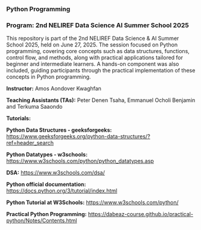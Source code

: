 ### Python Programming

### Program: 2nd NELIREF Data Science AI Summer School 2025

This repository is part of the 2nd NELIREF Data Science & AI Summer School 2025, held on June 27, 2025. The session focused on Python programming, covering core concepts such as data structures, functions, control flow, and methods, along with practical applications tailored for beginner and intermediate learners. A hands-on component was also included, guiding participants through the practical implementation of these concepts in Python programming.

**Instructor:** Amos Aondover Kwaghfan 

**Teaching Assistants (TAs):** Peter Denen Tsaha, Emmanuel Ocholi Benjamin and Terkuma Saaondo

**Tutorials:**

**Python Data Structures - geeksforgeeks:** https://www.geeksforgeeks.org/python-data-structures/?ref=header_search

**Python Datatypes - w3schools:** https://www.w3schools.com/python/python_datatypes.asp

**DSA:** https://www.w3schools.com/dsa/

**Python official documentation:** https://docs.python.org/3/tutorial/index.html

**Python Tutorial at W3Schools:** https://www.w3schools.com/python/

**Practical Python Programming:** https://dabeaz-course.github.io/practical-python/Notes/Contents.html
